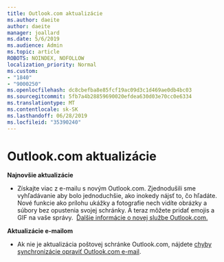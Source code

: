 ```yaml
---
title: Outlook.com aktualizácie
ms.author: daeite
author: daeite
manager: joallard
ms.date: 5/6/2019
ms.audience: Admin
ms.topic: article
ROBOTS: NOINDEX, NOFOLLOW
localization_priority: Normal
ms.custom:
- "1840"
- "9000250"
ms.openlocfilehash: dc8cbefba8e85fcf19ac09d3c1d469ae0db4bc03
ms.sourcegitcommit: 5fb7a4b28859690020efdea630d03e70cc0e6334
ms.translationtype: MT
ms.contentlocale: sk-SK
ms.lasthandoff: 06/28/2019
ms.locfileid: "35390240"
---
```

# <a name="outlookcom-updates"></a>Outlook.com aktualizácie

**Najnovšie aktualizácie**

- Získajte viac z e-mailu s novým Outlook.com. Zjednodušili sme vyhľadávanie aby bolo jednoduchšie, ako inokedy nájsť to, čo hľadáte. Nové funkcie ako prílohu ukážky a fotografie nech vidíte obrázky a súbory bez opustenia svojej schránky. A teraz môžete pridať emojis a GIF na vaše správy.  [Ďalšie informácie o novej službe Outlook.com.](https://support.office.com/article/40676ad0-c831-45ac-a023-5be633be798d)

**Aktualizácie e-mailom**

- Ak nie je aktualizácia poštovej schránke Outlook.com, nájdete [chyby synchronizácie opraviť Outlook.com e-mail](https://support.office.com/article/d39e3341-8d79-4bf1-b3c7-ded602233642).